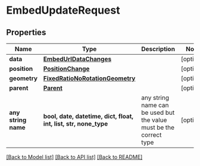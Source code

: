 # EmbedUpdateRequest


## Properties
Name | Type | Description | Notes
------------ | ------------- | ------------- | -------------
**data** | [**EmbedUrlDataChanges**](EmbedUrlDataChanges.md) |  | [optional] 
**position** | [**PositionChange**](PositionChange.md) |  | [optional] 
**geometry** | [**FixedRatioNoRotationGeometry**](FixedRatioNoRotationGeometry.md) |  | [optional] 
**parent** | [**Parent**](Parent.md) |  | [optional] 
**any string name** | **bool, date, datetime, dict, float, int, list, str, none_type** | any string name can be used but the value must be the correct type | [optional]

[[Back to Model list]](../README.md#documentation-for-models) [[Back to API list]](../README.md#documentation-for-api-endpoints) [[Back to README]](../README.md)


